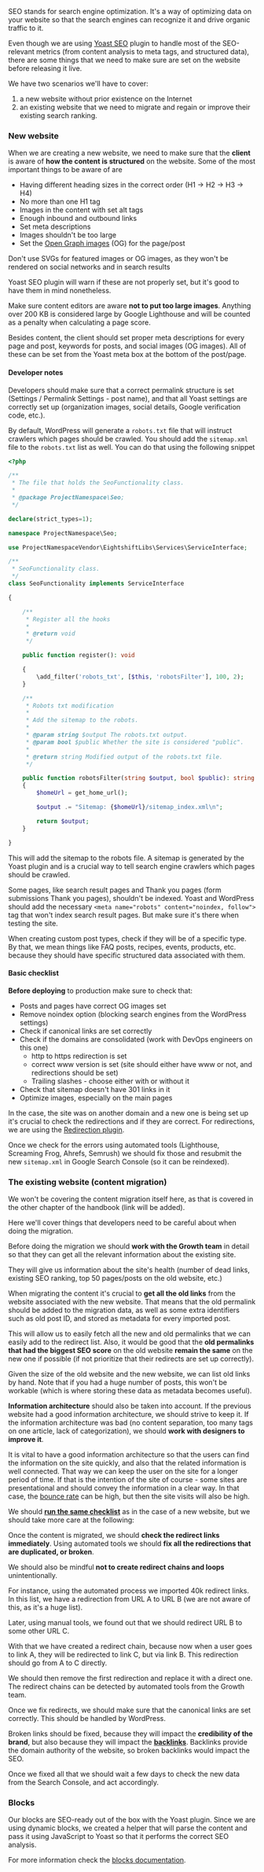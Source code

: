 SEO stands for search engine optimization. It's a way of optimizing data on your website so that the search engines can recognize it and drive organic traffic to it.

Even though we are using [Yoast SEO](https://wordpress.org/plugins/wordpress-seo/) plugin to handle most of the SEO-relevant metrics (from content analysis to meta tags, and structured data), there are some things that we need to make sure are set on the website before releasing it live.

We have two scenarios we'll have to cover:

1. a new website without prior existence on the Internet
2. an existing website that we need to migrate and regain or improve their existing search ranking.

### New website

When we are creating a new website, we need to make sure that the **client** is aware of **how the content is structured** on the website. Some of the most important things to be aware of are

- Having different heading sizes in the correct order (H1 -> H2 -> H3 -> H4)
- No more than one H1 tag
- Images in the content with set alt tags
- Enough inbound and outbound links
- Set meta descriptions
- Images shouldn't be too large
- Set the [Open Graph images](https://ogp.me/) (OG) for the page/post

Don't use SVGs for featured images or OG images, as they won't be rendered on social networks and in search results


Yoast SEO plugin will warn if these are not properly set, but it's good to have them in mind nonetheless.

Make sure content editors are aware **not to put too large images**. Anything over 200 KB is considered large by Google Lighthouse and will be counted as a penalty when calculating a page score.


Besides content, the client should set proper meta descriptions for every page and post, keywords for posts, and social images (OG images). All of these can be set from the Yoast meta box at the bottom of the post/page.


#### Developer notes

Developers should make sure that a correct permalink structure is set (Settings / Permalink Settings - post name), and that all Yoast settings are correctly set up (organization images, social details, Google verification code, etc.).

By default, WordPress will generate a `robots.txt` file that will instruct crawlers which pages should be crawled. You should add the `sitemap.xml` file to the `robots.txt` list as well. You can do that using the following snippet


```php
<?php

/**
 * The file that holds the SeoFunctionality class.
 *
 * @package ProjectNamespace\Seo;
 */

declare(strict_types=1);

namespace ProjectNamespace\Seo;

use ProjectNamespaceVendor\EightshiftLibs\Services\ServiceInterface;

/**
 * SeoFunctionality class.
 */
class SeoFunctionality implements ServiceInterface

{

	/**
	 * Register all the hooks
	 *
	 * @return void
	 */

	public function register(): void

	{
		\add_filter('robots_txt', [$this, 'robotsFilter'], 100, 2);
	}

	/**
	 * Robots txt modification
	 *
	 * Add the sitemap to the robots.
	 *
	 * @param string $output The robots.txt output.
	 * @param bool $public Whether the site is considered "public".
	 *
	 * @return string Modified output of the robots.txt file.
	 */

	public function robotsFilter(string $output, bool $public): string
	{
		$homeUrl = get_home_url();

		$output .= "Sitemap: {$homeUrl}/sitemap_index.xml\n";

		return $output;
	}

}

```


This will add the sitemap to the robots file. A sitemap is generated by the Yoast plugin and is a crucial way to tell search engine crawlers which pages should be crawled.

Some pages, like search result pages and Thank you pages (form submissions Thank you pages), shouldn't be indexed. Yoast and WordPress should add the necessary `<meta name="robots" content="noindex, follow">` tag that won't index search result pages. But make sure it's there when testing the site.

When creating custom post types, check if they will be of a specific type. By that, we mean things like FAQ posts, recipes, events, products, etc. because they should have specific structured data associated with them.

#### Basic checklist

**Before deploying** to production make sure to check that:

- Posts and pages have correct OG images set
- Remove noindex option (blocking search engines from the WordPress settings)
- Check if canonical links are set correctly
- Check if the domains are consolidated (work with DevOps engineers on this one)
  - http to https redirection is set
  - correct www version is set (site should either have www or not, and redirections should be set)
  - Trailing slashes - choose either with or without it
- Check that sitemap doesn't have 301 links in it
- Optimize images, especially on the main pages

In the case, the site was on another domain and a new one is being set up it's crucial to check the redirections and if they are correct. For redirections, we are using the [Redirection plugin](https://wordpress.org/plugins/redirection/).

Once we check for the errors using automated tools (Lighthouse, Screaming Frog, Ahrefs, Semrush) we should fix those and resubmit the new `sitemap.xml` in Google Search Console (so it can be reindexed).

### The existing website (content migration)

We won't be covering the content migration itself here, as that is covered in the other chapter of the handbook (link will be added).

Here we'll cover things that developers need to be careful about when doing the migration.

Before doing the migration we should **work with the Growth team** in detail so that they can get all the relevant information about the existing site.

They will give us information about the site's health (number of dead links, existing SEO ranking, top 50 pages/posts on the old website, etc.)

When migrating the content it's crucial to **get all the old links** from the website associated with the new website. That means that the old permalink should be added to the migration data, as well as some extra identifiers such as old post ID, and stored as metadata for every imported post.

This will allow us to easily fetch all the new and old permalinks that we can easily add to the redirect list. Also, it would be good that the **old permalinks that had the biggest SEO score** on the old website **remain the same** on the new one if possible (if not prioritize that their redirects are set up correctly).

Given the size of the old website and the new website, we can list old links by hand. Note that if you had a huge number of posts, this won't be workable (which is where storing these data as metadata becomes useful).

**Information architecture** should also be taken into account. If the previous website had a good information architecture, we should strive to keep it. If the information architecture was bad (no content separation, too many tags on one article, lack of categorization), we should **work with designers to improve it**.

It is vital to have a good information architecture so that the users can find the information on the site quickly, and also that the related information is well connected. That way we can keep the user on the site for a longer period of time. If that is the intention of the site of course - some sites are presentational and should convey the information in a clear way. In that case, the [bounce rate](https://support.google.com/analytics/answer/1009409?hl=en) can be high, but then the site visits will also be high.

We should [**run the same checklist**](#basic-checklist) as in the case of a new website, but we should take more care at the following:

Once the content is migrated, we should **check the redirect links immediately**. Using automated tools we should **fix all the redirections that are duplicated, or broken**.

We should also be mindful **not to create redirect chains and loops** unintentionally.

For instance, using the automated process we imported 40k redirect links. In this list, we have a redirection from URL A to URL B (we are not aware of this, as it's a huge list).

Later, using manual tools, we found out that we should redirect URL B to some other URL C.

With that we have created a redirect chain, because now when a user goes to link A, they will be redirected to link C, but via link B. This redirection should go from A to C directly.

We should then remove the first redirection and replace it with a direct one. The redirect chains can be detected by automated tools from the Growth team.

Once we fix redirects, we should make sure that the canonical links are set correctly. This should be handled by WordPress.

Broken links should be fixed, because they will impact the **credibility of the brand**, but also because they will impact the [**backlinks**](https://backlinko.com/hub/seo/backlinks). Backlinks provide the domain authority of the website, so broken backlinks would impact the SEO.

Once we fixed all that we should wait a few days to check the new data from the Search Console, and act accordingly.

### Blocks

Our blocks are SEO-ready out of the box with the Yoast plugin. Since we are using dynamic blocks, we created a helper that will parse the content and pass it using JavaScript to Yoast so that it performs the correct SEO analysis.

For more information check the [blocks documentation](https://infinum.github.io/eightshift-docs/docs/basics/helpers-javascript/#yoastseo).